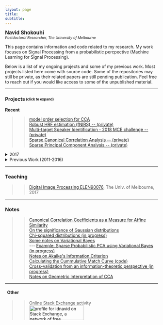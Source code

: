 ```yaml
---
layout: page
title: 
subtitle:  
---
```

**<span style="font-size:larger;">Navid Shokouhi</span>**<br/>
*<sup>Postdoctoral Researcher, The University of Melbourne</sup>*

This page contains information and code related to my research. My work focuses on Signal Processing from a probabilistic percpective (Machine Learning for Signal Processing).

Below is a list of my ongoing projects and some of my previous work. Most projects listed here come with source code. Some of the repositories may still be private, as their related papers are still pending publication. Feel free to reach out if you would like access to some of the unpublished material.

------

### Projects<sub><sup> (click to expand)</sup></sub>

**Recent**<br/>
>>   <a href="https://github.com/idnavid/selectOrder_public">model order selection for CCA</a><br/>
>>   <a href="https://github.com/idnavid/robustHRF">Robust HRF estimation (fNIRS) -- (private)</a><br/>
>>   <a href="https://github.com/idnavid/multispeaker_openset">Multi-target Speaker Identification - 2018 MCE challenge -- (private)</a><br/>
>>   <a href="https://github.com/idnavid/sparse_CCA">Sparse Canonical Correlation Analysis -- (private)</a><br/>
>>   <a href="https://github.com/idnavid/sparse_PCA">Sparse Principal Component Analysis -- (private)</a><br/>

<details><summary>
   2017
</summary>
&nbsp&nbsp<a href="https://github.com/idnavid/RBFadapt">RBF Neural Networks -- (private)</a><br/>
&nbsp&nbsp<a href="https://github.com/idnavid/selectOrder_public">model order selection</a><br/>
&nbsp&nbsp<a href="http://ieeexplore.ieee.org/document/8290677/">2D-Whitening for face recognition</a><br/>
&nbsp&nbsp<a href="https://github.com/idnavid/spkr_diarization">Speaker Diarization (python)</a><br/>
</details>

<details><summary>
   Previous Work (2011-2016)
</summary>
PhD (UT Dallas, 2017) dissertation: Speaker Recognition and Diarization in Multi-Speaker Signals. A link to my dissertation can be found <a href="https://github.com/idnavid/dissertation/blob/master/SHOKOUHI-DISSERTATION-2017-rev3.pdf">here.</a><br/>
   &nbsp&nbspSome code excerpts from my PhD work:
   Overlapped Speech Detection <a href="https://github.com/idnavid/pyknograms">(code)</a> and <a href="https://ieeexplore.ieee.org/document/7872488/">(paper)</a><br/>
&nbsp&nbsp<a href="https://github.com/cyu0913/CRSS-SpkrDiar">UTDallas-CRSS Speaker Diarization tool-box -- (private)</a><br/>
&nbsp&nbsp<a href="https://github.com/idnavid/speech_activity_detection">Speech Activity Detection for UT-Dallas projects</a><br/>
&nbsp&nbsp<a href="https://github.com/idnavid/py_vad_tool">light-weight Speech Activity Detection</a><br/>
&nbsp&nbsp<a href="https://github.com/idnavid/sre2016">Speaker verification (includes code additions to Kaldi: NDA, Clustering, DCF calculations</a><br/>   
</details>

------
### Teaching
>> <a href="https://github.com/idnavid/imageprocessing_elen90076">Digital Image Processing ELEN90076</a>, The Univ. of Melbourne, 2017

------
### Notes
>> [Canonical Correlation Coefficients as a Measure for Affine Similarity](https://github.com/idnavid/misc/blob/master/comparingSimilarityMeasures.ipynb)<br/>
>> [On the significance of Gaussian distributions](https://github.com/idnavid/misc/blob/master/Gaussian_approximation.md)<br/>
>> [Chi-squared distributions (in progress)](NA)<br/>
>> [Some notes on Variational Bayes](https://github.com/idnavid/misc/blob/master/variationalbayes_doc1.ipynb)<br/>
   --- [Example: Sparse Probabilistic PCA using Variational Bayes (in progress)](na)<br/>
>> [Notes on Akaike's Information Criterion](https://github.com/idnavid/misc/blob/master/deriving_aic.pdf)<br/>
>> [Calculating the Cummulative Match Curve (code)](https://github.com/idnavid/misc/blob/master/plot_cmc.m)<br/>
>> [Cross-validation from an information-theoretic perspective (in progress)](na)<br/>
>> [Notes on Geometric Interpretation of CCA](https://github.com/idnavid/misc/blob/master/cca_geometricinterp.ipynb)<br/>

------
#### &nbsp;&nbsp;Other<br/>
>> Online Stack Exchange activity<br/>
>> <a href="https://stackexchange.com/users/1800970/idnavid?tab=accounts"><img src="https://stackexchange.com/users/flair/1800970.png" width="180" height="48" alt="profile for idnavid on Stack Exchange, a network of free, community-driven Q&amp;A sites" title="profile for idnavid on Stack Exchange, a network of free, community-driven Q&amp;A sites" /></a> <br/>

